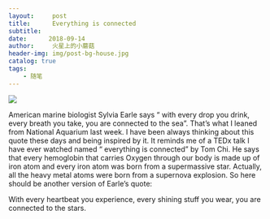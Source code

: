 ```yaml
---
layout:     post
title:      Everything is connected
subtitle:   
date:      2018-09-14
author:     火星上的小蘑菇
header-img: img/post-bg-house.jpg
catalog: true
tags:
    - 随笔
---
```


![](https://cdn.jsdelivr.net/gh/wuxiaoxiong1990/pic/71717971ly1g14yi80joyj20t10kugn6.jpg)

American marine biologist Sylvia Earle says “ with every drop you drink, every breath you take, you are connected to the sea”. That’s what I leaned from National Aquarium last week. I have been always thinking about this quote these days and being inspired by it. It reminds me of a TEDx talk I have ever watched named “ everything is connected” by Tom Chi. He says that every hemoglobin that carries Oxygen through our body is made up of iron atom and every iron atom was born from a supermassive star. Actually, all the heavy metal atoms were born from a supernova explosion. So here should be another version of Earle’s quote:

With every heartbeat you experience, every shining stuff you wear, you are connected to the stars.